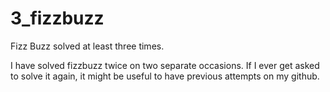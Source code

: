 # 3_fizzbuzz
Fizz Buzz solved at least three times.

I have solved fizzbuzz twice on two separate occasions.  If I ever get asked to solve it again, it might be useful to have previous attempts on my github.
